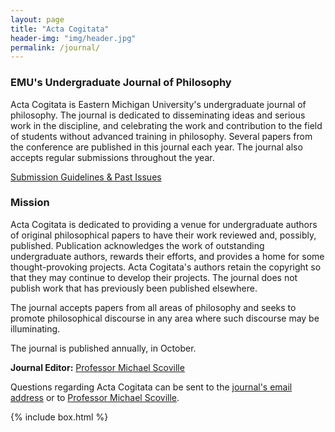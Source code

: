 ```yaml
---
layout: page
title: "Acta Cogitata"
header-img: "img/header.jpg"
permalink: /journal/
---
```


<div class="container">
  <div class="col-sm-9 col-xs-12 cfp-page">
    <h3 class="home-h3">EMU's Undergraduate Journal of Philosophy</h3>
    <p class="text-justify">Acta Cogitata is Eastern Michigan University's undergraduate journal of philosophy. The journal is dedicated to disseminating ideas and serious work in the discipline, and celebrating the work and contribution to the field of students without advanced training in philosophy. Several papers from the conference are published in this journal each year. The journal also accepts regular submissions throughout the year.</p>
    <div class="text-center">
      <a class="btn btn-primary journal-btns" href="http://www.emich.edu/historyphilosophy/philosophy/beyond-the-classroom/acta-cogitata.php" role="button">Submission Guidelines & Past Issues</a>
    </div>
    <h3>Mission</h3>
    <p class="text-justify">Acta Cogitata is dedicated to providing a venue for undergraduate authors of original philosophical papers to have their work reviewed and, possibly, published. Publication acknowledges the work of outstanding undergraduate authors, rewards their efforts, and provides a home for some thought-provoking projects. Acta Cogitata's authors retain the copyright so that they may continue to develop their projects. The journal does not publish work that has previously been published elsewhere.</p>
    <p class="text-justify">The journal accepts papers from all areas of philosophy and seeks to promote philosophical discourse in any area where such discourse may be illuminating.</p>
    <p class="text-justify">The journal is published annually, in October.</p>
    <p class="text-justify"><b>Journal Editor:</b> <a href="mailto:jscovil1@emich.edu">Professor Michael Scoville</a></p>
    <p class="text-justify">Questions regarding Acta Cogitata can be sent to the <a href="mailto:ActaCogitata@gmail.com">journal's email address</a> or to <a href="mailto:jscovil1@emich.edu">Professor Michael Scoville</a>.</p>
  </div>
  {% include box.html %}
</div>
